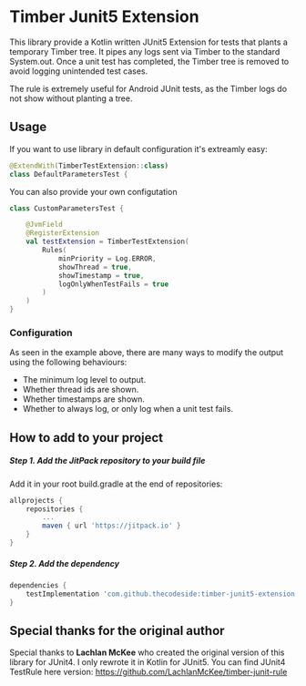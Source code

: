 # Timber Junit5 Extension
This library provide a Kotlin written JUnit5 Extension for tests that plants a temporary Timber tree. It pipes any logs sent via Timber to the standard System.out. Once a unit test has completed, the Timber tree is removed to avoid logging unintended test cases.

The rule is extremely useful for Android JUnit tests, as the Timber logs do not show without planting a tree.

## Usage
If you want to use library in default configuration it's extreamly easy:

```kotlin
@ExtendWith(TimberTestExtension::class)
class DefaultParametersTest {
```

You can also provide your own configutation

```kotlin
class CustomParametersTest {

    @JvmField
    @RegisterExtension
    val testExtension = TimberTestExtension(
        Rules(
            minPriority = Log.ERROR,
            showThread = true,
            showTimestamp = true,
            logOnlyWhenTestFails = true
        )
    )
}
```

### Configuration
As seen in the example above, there are many ways to modify the output using the following behaviours:
- The minimum log level to output.
- Whether thread ids are shown.
- Whether timestamps are shown.
- Whether to always log, or only log when a unit test fails.

## How to add to your project
##### Step 1. Add the JitPack repository to your build file

Add it in your root build.gradle at the end of repositories:

```groovy
allprojects {
    repositories {
        ...
        maven { url 'https://jitpack.io' }
    }
}
```

##### Step 2. Add the dependency

```groovy
dependencies {
    testImplementation 'com.github.thecodeside:timber-junit5-extension:1.0'
}
```

## Special thanks for the original author

Special thanks to **Lachlan McKee** who created the original version of this library for JUnit4. I only rewrote it in Kotlin for JUnit5.
You can find JUnit4 TestRule here version:
<https://github.com/LachlanMcKee/timber-junit-rule>
